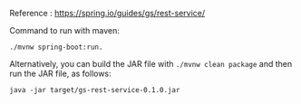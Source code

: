 Reference : https://spring.io/guides/gs/rest-service/

Command to run with maven:
```
./mvnw spring-boot:run. 
```

Alternatively, you can build the JAR file with 
```./mvnw clean package```
and then run the JAR file, as follows:
```
java -jar target/gs-rest-service-0.1.0.jar
```

